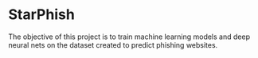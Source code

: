 # StarPhish
The objective of this project is to train machine learning models and deep neural nets on the dataset created to predict phishing websites. 
